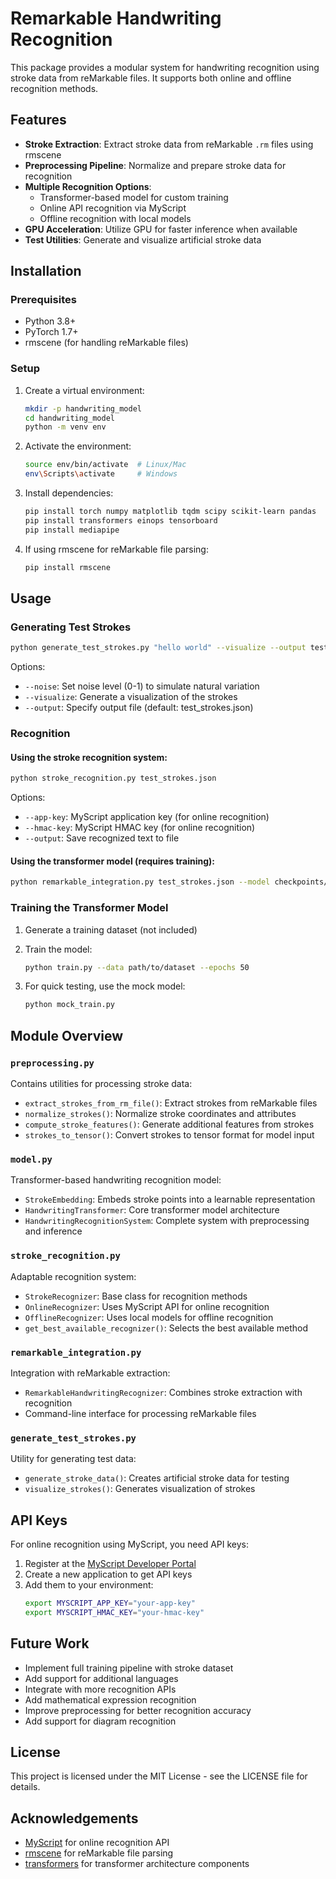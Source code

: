 # Remarkable Handwriting Recognition

This package provides a modular system for handwriting recognition using stroke data from reMarkable files. It supports both online and offline recognition methods.

## Features

- **Stroke Extraction**: Extract stroke data from reMarkable `.rm` files using rmscene
- **Preprocessing Pipeline**: Normalize and prepare stroke data for recognition
- **Multiple Recognition Options**:
  - Transformer-based model for custom training
  - Online API recognition via MyScript
  - Offline recognition with local models
- **GPU Acceleration**: Utilize GPU for faster inference when available
- **Test Utilities**: Generate and visualize artificial stroke data

## Installation

### Prerequisites

- Python 3.8+
- PyTorch 1.7+
- rmscene (for handling reMarkable files)

### Setup

1. Create a virtual environment:
   ```bash
   mkdir -p handwriting_model
   cd handwriting_model
   python -m venv env
   ```

2. Activate the environment:
   ```bash
   source env/bin/activate  # Linux/Mac
   env\Scripts\activate     # Windows
   ```

3. Install dependencies:
   ```bash
   pip install torch numpy matplotlib tqdm scipy scikit-learn pandas
   pip install transformers einops tensorboard
   pip install mediapipe
   ```

4. If using rmscene for reMarkable file parsing:
   ```bash
   pip install rmscene
   ```

## Usage

### Generating Test Strokes

```bash
python generate_test_strokes.py "hello world" --visualize --output test_strokes.json
```

Options:
- `--noise`: Set noise level (0-1) to simulate natural variation
- `--visualize`: Generate a visualization of the strokes
- `--output`: Specify output file (default: test_strokes.json)

### Recognition

#### Using the stroke recognition system:

```bash
python stroke_recognition.py test_strokes.json
```

Options:
- `--app-key`: MyScript application key (for online recognition)
- `--hmac-key`: MyScript HMAC key (for online recognition)
- `--output`: Save recognized text to file

#### Using the transformer model (requires training):

```bash
python remarkable_integration.py test_strokes.json --model checkpoints/model.pt
```

### Training the Transformer Model

1. Generate a training dataset (not included)
2. Train the model:
   ```bash
   python train.py --data path/to/dataset --epochs 50
   ```

3. For quick testing, use the mock model:
   ```bash
   python mock_train.py
   ```

## Module Overview

### `preprocessing.py`

Contains utilities for processing stroke data:
- `extract_strokes_from_rm_file()`: Extract strokes from reMarkable files
- `normalize_strokes()`: Normalize stroke coordinates and attributes
- `compute_stroke_features()`: Generate additional features from strokes
- `strokes_to_tensor()`: Convert strokes to tensor format for model input

### `model.py`

Transformer-based handwriting recognition model:
- `StrokeEmbedding`: Embeds stroke points into a learnable representation
- `HandwritingTransformer`: Core transformer model architecture
- `HandwritingRecognitionSystem`: Complete system with preprocessing and inference

### `stroke_recognition.py`

Adaptable recognition system:
- `StrokeRecognizer`: Base class for recognition methods
- `OnlineRecognizer`: Uses MyScript API for online recognition
- `OfflineRecognizer`: Uses local models for offline recognition
- `get_best_available_recognizer()`: Selects the best available method

### `remarkable_integration.py`

Integration with reMarkable extraction:
- `RemarkableHandwritingRecognizer`: Combines stroke extraction with recognition
- Command-line interface for processing reMarkable files

### `generate_test_strokes.py`

Utility for generating test data:
- `generate_stroke_data()`: Creates artificial stroke data for testing
- `visualize_strokes()`: Generates visualization of strokes

## API Keys

For online recognition using MyScript, you need API keys:

1. Register at the [MyScript Developer Portal](https://developer.myscript.com/)
2. Create a new application to get API keys
3. Add them to your environment:
   ```bash
   export MYSCRIPT_APP_KEY="your-app-key"
   export MYSCRIPT_HMAC_KEY="your-hmac-key"
   ```

## Future Work

- Implement full training pipeline with stroke dataset
- Add support for additional languages
- Integrate with more recognition APIs
- Add mathematical expression recognition
- Improve preprocessing for better recognition accuracy
- Add support for diagram recognition

## License

This project is licensed under the MIT License - see the LICENSE file for details.

## Acknowledgements

- [MyScript](https://developer.myscript.com/) for online recognition API
- [rmscene](https://github.com/ricklupton/rmscene) for reMarkable file parsing
- [transformers](https://huggingface.co/transformers/) for transformer architecture components